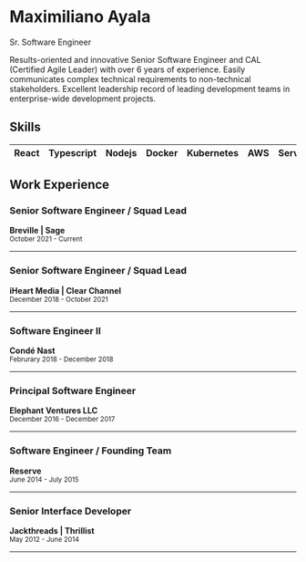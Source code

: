 # Maximiliano Ayala

Sr. Software Engineer

Results-oriented and innovative Senior Software Engineer and CAL (Certified Agile Leader) with over 6 years of experience. Easily communicates complex technical requirements to non-technical stakeholders. Excellent leadership record of leading development teams in enterprise-wide development projects.

## Skills


| React | Typescript | Nodejs | Docker | Kubernetes | AWS | Serverless | CI/CD | Bash | Git | Agile |
| ---- | ---- | ---- | ---- | ---- | ---- | ---- | ---- | ---- | ---- | ---- |




## Work Experience

### Senior Software Engineer / Squad Lead
**Breville | Sage**  
<sub>October 2021 - Current<sub>
<hr>
  
### Senior Software Engineer / Squad Lead
**iHeart Media | Clear Channel**  
<sub>December 2018 - October 2021<sub>
<hr>

### Software Engineer II
**Condé Nast**  
<sub>Februrary 2018 - December 2018<sub>
<hr>

### Principal Software Engineer
**Elephant Ventures LLC**  
<sub>December 2016 - December 2017<sub>
<hr>
  
### Software Engineer / Founding Team
**Reserve**  
<sub>June 2014 - July 2015<sub>
<hr>
  
### Senior Interface Developer
**Jackthreads | Thrillist**  
<sub>May 2012 - June 2014<sub>
<hr>

